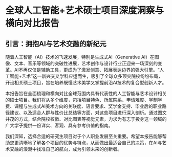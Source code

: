 # 全球人工智能+艺术硕士项目深度洞察与横向对比报告

## 引言：拥抱AI与艺术交融的新纪元

随着人工智能（AI）技术的飞速发展，特别是生成式AI（Generative AI）在图像、文本、音乐等领域的突破性进展，艺术创作与设计行业正迎来一场深刻的变革。AI不再仅仅是辅助工具，更成为了激发创意、拓展表达边界的强大引擎。“人工智能+艺术”这一新兴交叉学科应运而生，吸引了全球众多顶尖院校纷纷布局，开设相关硕士项目，旨在培养既懂艺术美学又掌握前沿AI技术的复合型创新人才。

本报告旨在全面梳理和横向对比全球范围内具有代表性的人工智能与艺术设计相关的硕士项目。我们将从多个维度，包括项目特色、所属院系、申请难度、学制学费、课程与生成式AI美术方向的关联度、语言要求、奖学金支持、毕业后的职业路径建议、以及适合人群与性价比总结等方面，对这些项目进行深入剖析。通过图文并茂的方式，结合院校校徽、对比图表等视觉元素，力求为有志于投身这一领域的广大学子提供一份详实、客观、具有参考价值的指南。

我们深知，选择合适的研究生项目对于个人职业发展至关重要。希望本报告能够帮助您更清晰地了解各个项目的优势与特点，从而做出最适合自己的决策，在AI与艺术交融的浪潮中找准自己的航向，成为引领未来的创新者。


